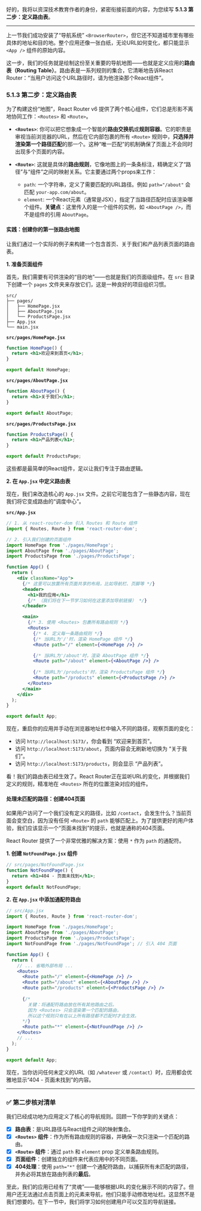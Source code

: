 好的，我将以资深技术教育作者的身份，紧密衔接前面的内容，为您续写 **5.1.3 第二步：定义路由表**。

---

上一节我们成功安装了“导航系统” `<BrowserRouter>`，但它还不知道城市里有哪些具体的地址和目的地。整个应用还像一张白纸，无论URL如何变化，都只能显示 `<App />` 组件的原始内容。

这一步，我们的任务就是绘制这份至关重要的导航地图——也就是定义应用的**路由表（Routing Table）**。路由表是一系列规则的集合，它清晰地告诉React Router：“当用户访问这个URL路径时，请为他渲染那个React组件”。

### 5.1.3 第二步：定义路由表

为了构建这份“地图”，React Router v6 提供了两个核心组件，它们总是形影不离地协同工作：`<Routes>` 和 `<Route>`。

*   **`<Routes>`**: 你可以把它想象成一个智能的**路由交换机**或**规则容器**。它的职责是审视当前浏览器的URL，然后在它内部包裹的所有 `<Route>` 规则中，**只选择并渲染第一个路径匹配**的那一个。这种“唯一匹配”的机制确保了页面上不会同时出现多个页面的内容。

*   **`<Route>`**: 这就是具体的**路由规则**，它像地图上的一条条标注，精确定义了“路径”与“组件”之间的映射关系。它主要通过两个props来工作：
    *   `path`: 一个字符串，定义了需要匹配的URL路径。例如 `path="/about"` 会匹配 `your-app.com/about`。
    *   `element`: 一个React元素（通常是JSX），指定了当路径匹配时应该渲染哪个组件。**关键点**：这里传入的是一个组件的实例，如 `<AboutPage />`，而不是组件的引用 `AboutPage`。

#### 实践：创建你的第一张路由地图

让我们通过一个实际的例子来构建一个包含首页、关于我们和产品列表页面的路由表。

**1. 准备页面组件**

首先，我们需要有可供渲染的“目的地”——也就是我们的页面级组件。在 `src` 目录下创建一个 `pages` 文件夹来存放它们，这是一种良好的项目组织习惯。

```
src/
├── pages/
│   ├── HomePage.jsx
│   ├── AboutPage.jsx
│   └── ProductsPage.jsx
├── App.jsx
└── main.jsx
```

<div class="code_example">

**`src/pages/HomePage.jsx`**
```jsx
function HomePage() {
  return <h1>欢迎来到首页</h1>;
}

export default HomePage;
```

**`src/pages/AboutPage.jsx`**
```jsx
function AboutPage() {
  return <h1>关于我们</h1>;
}

export default AboutPage;
```

**`src/pages/ProductsPage.jsx`**
```jsx
function ProductsPage() {
  return <h1>产品列表</h1>;
}

export default ProductsPage;
```

这些都是最简单的React组件，足以让我们专注于路由逻辑。

</div>

**2. 在 `App.jsx` 中定义路由表**

现在，我们来改造核心的 `App.jsx` 文件。之前它可能包含了一些静态内容，现在我们将它变成路由的“调度中心”。

<div class="code_example">

**`src/App.jsx`**
```jsx
// 1. 从 react-router-dom 引入 Routes 和 Route 组件
import { Routes, Route } from 'react-router-dom';

// 2. 引入我们创建的页面组件
import HomePage from './pages/HomePage';
import AboutPage from './pages/AboutPage';
import ProductsPage from './pages/ProductsPage';

function App() {
  return (
    <div className="App">
      {/* 这里可以放置所有页面共享的布局，比如导航栏、页脚等 */}
      <header>
        <h1>我的应用</h1>
        {/* （我们将在下一节学习如何在这里添加导航链接） */}
      </header>

      <main>
        {/* 3. 使用 <Routes> 包裹所有路由规则 */}
        <Routes>
          {/* 4. 定义每一条路由规则 */}
          {/* 当URL为'/'时，渲染 HomePage 组件 */}
          <Route path="/" element={<HomePage />} />

          {/* 当URL为'/about'时，渲染 AboutPage 组件 */}
          <Route path="/about" element={<AboutPage />} />
          
          {/* 当URL为'/products'时，渲染 ProductsPage 组件 */}
          <Route path="/products" element={<ProductsPage />} />
        </Routes>
      </main>
    </div>
  );
}

export default App;
```

</div>

现在，重启你的应用并手动在浏览器地址栏中输入不同的路径，观察页面的变化：

*   访问 `http://localhost:5173/`，你会看到 “欢迎来到首页”。
*   访问 `http://localhost:5173/about`，页面内容会无刷新地切换为 “关于我们”。
*   访问 `http://localhost:5173/products`，则会显示 “产品列表”。

看！我们的路由表已经生效了。React Router正在监听URL的变化，并根据我们定义的规则，精准地在 `<Routes>` 所在的位置渲染对应的组件。

#### 处理未匹配的路径：创建404页面

如果用户访问了一个我们没有定义的路径，比如 `/contact`，会发生什么？当前页面会变空白，因为没有任何 `<Route>` 的 `path` 能够匹配上。为了提供更好的用户体验，我们应该显示一个“页面未找到”的提示，也就是通称的404页面。

React Router 提供了一个非常优雅的解决方案：使用 `*` 作为 `path` 的通配符。

<div class="code_example">

**1. 创建 `NotFoundPage.jsx` 组件**
```jsx
// src/pages/NotFoundPage.jsx
function NotFoundPage() {
  return <h1>404 - 页面未找到</h1>;
}
export default NotFoundPage;
```

**2. 在 `App.jsx` 中添加通配符路由**
```jsx
// src/App.jsx
import { Routes, Route } from 'react-router-dom';

import HomePage from './pages/HomePage';
import AboutPage from './pages/AboutPage';
import ProductsPage from './pages/ProductsPage';
import NotFoundPage from './pages/NotFoundPage'; // 引入 404 页面

function App() {
  return (
    // ... 省略外部布局 ...
    <Routes>
      <Route path="/" element={<HomePage />} />
      <Route path="/about" element={<AboutPage />} />
      <Route path="/products" element={<ProductsPage />} />
      
      {/* 
        关键：将通配符路由放在所有其他路由之后。
        因为 <Routes> 只会渲染第一个匹配的路由，
        所以这个规则只有在以上所有路径都不匹配时才会生效。
      */}
      <Route path="*" element={<NotFoundPage />} />
    </Routes>
    // ...
  );
}

export default App;
```

</div>

现在，当你访问任何未定义的URL（如 `/whatever` 或 `/contact`）时，应用都会优雅地显示“404 - 页面未找到”的内容。

---

### ✅ 第二步核对清单

我们已经成功地为应用定义了核心的导航规则。回顾一下你学到的关键点：

- [x] **路由表**：是URL路径与React组件之间的映射集合。
- [x] **`<Routes>` 组件**：作为所有路由规则的容器，并确保一次只渲染一个匹配的路由。
- [x] **`<Route>` 组件**：通过 `path` 和 `element` prop 定义单条路由规则。
- [x] **页面组件**：创建独立的组件来代表应用中的不同页面。
- [x] **404处理**：使用 `path="*"` 创建一个通配符路由，以捕获所有未匹配的路径，并务必将其放在路由列表的**最后**。

至此，我们的应用已经有了“灵魂”——能够根据URL的变化展示不同的内容了。但用户还无法通过点击页面上的元素来导航，他们只能手动修改地址栏。这显然不是我们想要的。在下一节中，我们将学习如何创建用户可以交互的导航链接。